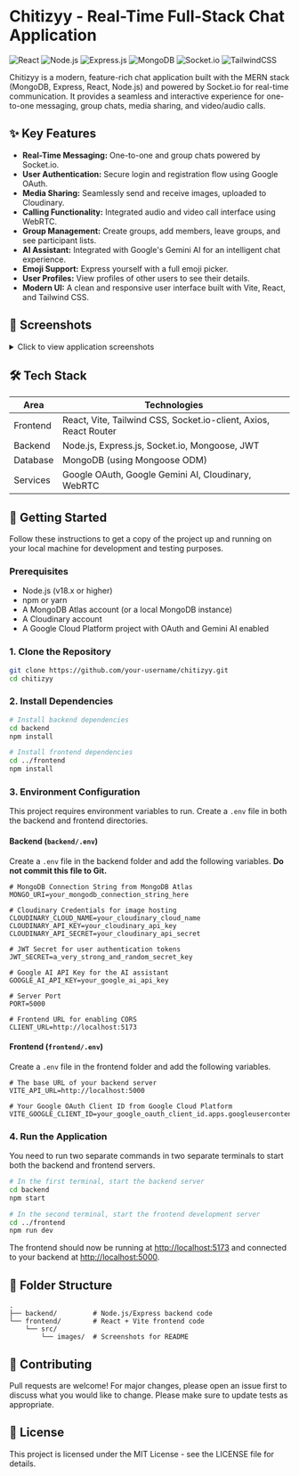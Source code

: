 # Chitizyy - Real-Time Full-Stack Chat Application

![React](https://img.shields.io/badge/react-%2320232a.svg?style=for-the-badge&logo=react&logoColor=%2361DAFB)
![Node.js](https://img.shields.io/badge/node.js-6DA55F?style=for-the-badge&logo=node.js&logoColor=white)
![Express.js](https://img.shields.io/badge/express.js-%23404d59.svg?style=for-the-badge&logo=express&logoColor=%2361DAFB)
![MongoDB](https://img.shields.io/badge/MongoDB-%234ea94b.svg?style=for-the-badge&logo=mongodb&logoColor=white)
![Socket.io](https://img.shields.io/badge/Socket.io-black?style=for-the-badge&logo=socket.io&logoColor=white)
![TailwindCSS](https://img.shields.io/badge/tailwindcss-%2338B2AC.svg?style=for-the-badge&logo=tailwind-css&logoColor=white)

Chitizyy is a modern, feature-rich chat application built with the MERN stack (MongoDB, Express, React, Node.js) and powered by Socket.io for real-time communication. It provides a seamless and interactive experience for one-to-one messaging, group chats, media sharing, and video/audio calls.

## ✨ Key Features
- **Real-Time Messaging:** One-to-one and group chats powered by Socket.io.
- **User Authentication:** Secure login and registration flow using Google OAuth.
- **Media Sharing:** Seamlessly send and receive images, uploaded to Cloudinary.
- **Calling Functionality:** Integrated audio and video call interface using WebRTC.
- **Group Management:** Create groups, add members, leave groups, and see participant lists.
- **AI Assistant:** Integrated with Google's Gemini AI for an intelligent chat experience.
- **Emoji Support:** Express yourself with a full emoji picker.
- **User Profiles:** View profiles of other users to see their details.
- **Modern UI:** A clean and responsive user interface built with Vite, React, and Tailwind CSS.

## 📸 Screenshots
<details>
<summary>Click to view application screenshots</summary>

| Login Page | Chat Interface |
|------------|---------------|
| ![Login](src/images/1.png) | ![Chats](src/images/2.png) |

| Profile View | Create Group |
|--------------|-------------|
| ![Profile](src/images/3.png) | ![Create Group](src/images/4.png) |

| Group Chat | Call Interface |
|------------|---------------|
| ![Group Chat](src/images/5.png) | ![Call Interface](src/images/6.png) |

</details>

## 🛠️ Tech Stack
| Area      | Technologies                                                      |
|-----------|-------------------------------------------------------------------|
| Frontend  | React, Vite, Tailwind CSS, Socket.io-client, Axios, React Router  |
| Backend   | Node.js, Express.js, Socket.io, Mongoose, JWT                     |
| Database  | MongoDB (using Mongoose ODM)                                      |
| Services  | Google OAuth, Google Gemini AI, Cloudinary, WebRTC                |

## 🚀 Getting Started
Follow these instructions to get a copy of the project up and running on your local machine for development and testing purposes.

### Prerequisites
- Node.js (v18.x or higher)
- npm or yarn
- A MongoDB Atlas account (or a local MongoDB instance)
- A Cloudinary account
- A Google Cloud Platform project with OAuth and Gemini AI enabled

### 1. Clone the Repository
```bash
git clone https://github.com/your-username/chitizyy.git
cd chitizyy
```

### 2. Install Dependencies
```bash
# Install backend dependencies
cd backend
npm install

# Install frontend dependencies
cd ../frontend
npm install
```

### 3. Environment Configuration
This project requires environment variables to run. Create a `.env` file in both the backend and frontend directories.

#### Backend (`backend/.env`)
Create a `.env` file in the backend folder and add the following variables. **Do not commit this file to Git.**
```env
# MongoDB Connection String from MongoDB Atlas
MONGO_URI=your_mongodb_connection_string_here

# Cloudinary Credentials for image hosting
CLOUDINARY_CLOUD_NAME=your_cloudinary_cloud_name
CLOUDINARY_API_KEY=your_cloudinary_api_key
CLOUDINARY_API_SECRET=your_cloudinary_api_secret

# JWT Secret for user authentication tokens
JWT_SECRET=a_very_strong_and_random_secret_key

# Google AI API Key for the AI assistant
GOOGLE_AI_API_KEY=your_google_ai_api_key

# Server Port
PORT=5000

# Frontend URL for enabling CORS
CLIENT_URL=http://localhost:5173
```

#### Frontend (`frontend/.env`)
Create a `.env` file in the frontend folder and add the following variables.
```env
# The base URL of your backend server
VITE_API_URL=http://localhost:5000

# Your Google OAuth Client ID from Google Cloud Platform
VITE_GOOGLE_CLIENT_ID=your_google_oauth_client_id.apps.googleusercontent.com
```

### 4. Run the Application
You need to run two separate commands in two separate terminals to start both the backend and frontend servers.
```bash
# In the first terminal, start the backend server
cd backend
npm start
```
```bash
# In the second terminal, start the frontend development server
cd ../frontend
npm run dev
```
The frontend should now be running at [http://localhost:5173](http://localhost:5173) and connected to your backend at [http://localhost:5000](http://localhost:5000).

## 📁 Folder Structure
```
.
├── backend/         # Node.js/Express backend code
└── frontend/        # React + Vite frontend code
    └── src/
        └── images/  # Screenshots for README
```

## 🤝 Contributing
Pull requests are welcome! For major changes, please open an issue first to discuss what you would like to change. Please make sure to update tests as appropriate.

## 📄 License
This project is licensed under the MIT License - see the LICENSE file for details.

